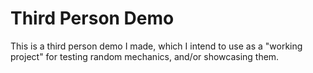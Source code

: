 # Third Person Demo

This is a third person demo I made, which I intend to use as a "working project" for testing random mechanics, and/or showcasing them.
